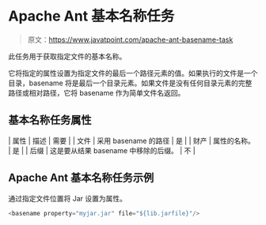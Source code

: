 # Apache Ant 基本名称任务

> 原文：<https://www.javatpoint.com/apache-ant-basename-task>

此任务用于获取指定文件的基本名称。

它将指定的属性设置为指定文件的最后一个路径元素的值。如果执行的文件是一个目录，basename 将是最后一个目录元素。如果文件是没有任何目录元素的完整路径或相对路径，它将 basename 作为简单文件名返回。

## 基本名称任务属性

| 属性 | 描述 | 需要 |
| 文件 | 采用 basename 的路径 | 是 |
| 财产 | 属性的名称。 | 是 |
| 后缀 | 这是要从结果 basename 中移除的后缀。 | 不 |

## Apache Ant 基本名称任务示例

通过指定文件位置将 Jar 设置为属性。

```java
<basename property="myjar.jar" file="${lib.jarfile}"/>

```